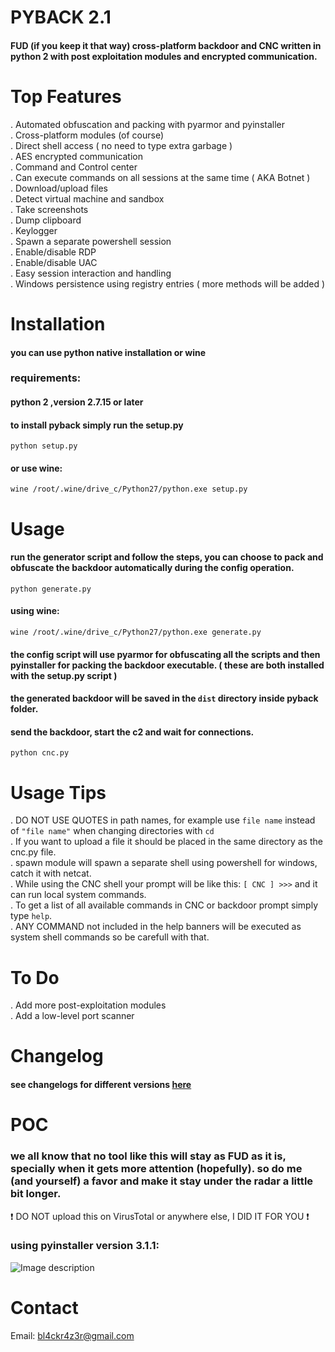# PYBACK 2.1  
#### FUD (if you keep it that way) cross-platform backdoor and CNC written in python 2 with post exploitation modules and encrypted communication.  


# Top Features  
.  Automated obfuscation and packing with pyarmor and pyinstaller  
.  Cross-platform modules (of course)  
.  Direct shell access ( no need to type extra garbage )  
.  AES encrypted communication  
.  Command and Control center  
.  Can execute commands on all sessions at the same time ( AKA Botnet )  
.  Download/upload files  
.  Detect virtual machine and sandbox  
.  Take screenshots  
.  Dump clipboard  
.  Keylogger  
.  Spawn a separate powershell session  
.  Enable/disable RDP  
.  Enable/disable UAC  
.  Easy session interaction and handling  
.  Windows persistence using registry entries ( more methods will be added )  


# Installation  
#### you can use python native installation or wine  
### requirements:  
#### python 2 ,version 2.7.15 or later  

#### to install pyback simply run the setup.py   
`python setup.py`  
#### or use wine:  
`wine /root/.wine/drive_c/Python27/python.exe setup.py`  

# Usage  
#### run the generator script and follow the steps, you can choose to pack and obfuscate the backdoor automatically during the config operation.  
`python generate.py`  
#### using wine:  
`wine /root/.wine/drive_c/Python27/python.exe generate.py`  

#### the config script will use pyarmor for obfuscating all the scripts and then pyinstaller for packing the backdoor executable. ( these are both installed with the setup.py script )  
#### the generated backdoor will be saved in the `dist` directory inside pyback folder.  

#### send the backdoor, start the c2 and wait for connections.  
`python cnc.py`  

# Usage Tips  
.  DO NOT USE QUOTES in path names, for example use `file name` instead of `"file name"` when changing directories with `cd`  
.  If you want to upload a file it should be placed in the same directory as the cnc.py file.  
.  spawn module will spawn a separate shell using powershell for windows, catch it with netcat.  
.  While using the CNC shell your prompt will be like this: `[ CNC ] >>>` and it can run local system commands.  
.  To get a list of all available commands in CNC or backdoor prompt simply type `help`.  
.  ANY COMMAND not included in the help banners will be executed as system shell commands so be carefull with that.  


# To Do    
.  Add more post-exploitation modules  
.  Add a low-level port scanner  


# Changelog  
#### see changelogs for different versions [here](https://github.com/7h3w4lk3r/pyback/blob/master/CHANGELOGS.md)    


# POC  
### we all know that no tool like this will stay as FUD as it is, specially when it gets more attention (hopefully). so do me (and yourself) a favor and make it stay under the radar a little bit longer.  
:heavy_exclamation_mark: DO NOT upload this on VirusTotal or anywhere else, I DID IT FOR YOU :heavy_exclamation_mark:  

### using pyinstaller version 3.1.1:  

![Image description](https://github.com/7h3w4lk3r/pyback/blob/master/image.png) 

# Contact  
Email: bl4ckr4z3r@gmail.com  
